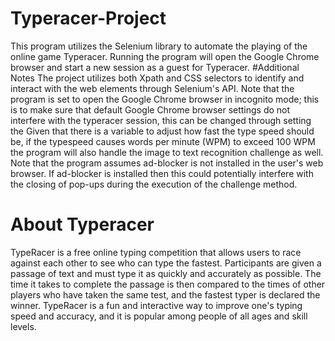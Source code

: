 # Typeracer-Project
This program utilizes the Selenium library to automate the playing of the online game Typeracer. Running the program will open the Google Chrome browser and start a new session as a guest for Typeracer. 
#Additional Notes
The project utilizes both Xpath and CSS selectors to identify and interact with the web elements through Selenium's API. Note that the program is set to open the Google Chrome browser in incognito mode; this is to make sure that default Google Chrome browser settings do not interfere with the typeracer session, this can be changed through setting the  Given that there is a variable to adjust how fast the type speed should be, if the typespeed causes words per minute (WPM) to exceed 100 WPM the program will also handle the image to text recognition challenge as well. Note that the program assumes ad-blocker is not installed in the user's web browser. If ad-blocker is installed then this could potentially interfere with the closing of pop-ups during the execution of the challenge method.

# About Typeracer
TypeRacer is a free online typing competition that allows users to race against each other to see who can type the fastest. Participants are given a passage of text and must type it as quickly and accurately as possible. The time it takes to complete the passage is then compared to the times of other players who have taken the same test, and the fastest typer is declared the winner. TypeRacer is a fun and interactive way to improve one's typing speed and accuracy, and it is popular among people of all ages and skill levels.
